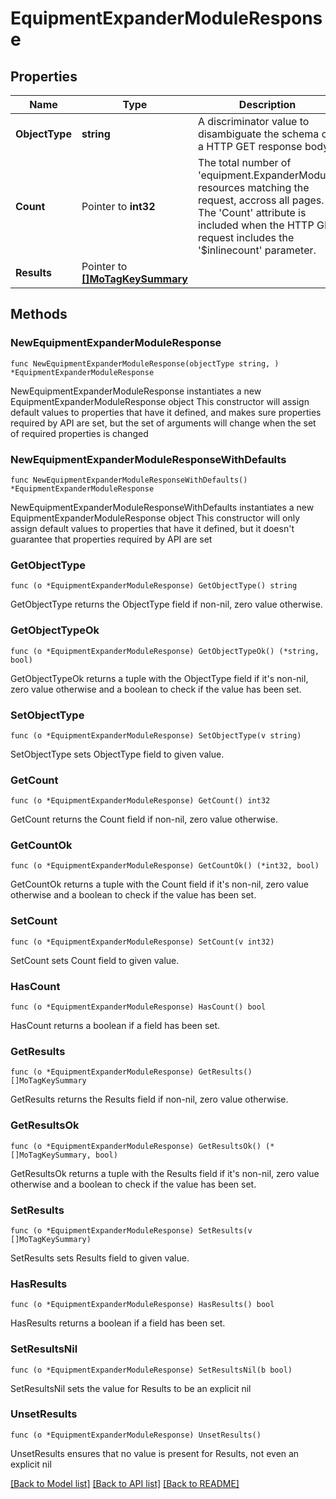 # EquipmentExpanderModuleResponse

## Properties

Name | Type | Description | Notes
------------ | ------------- | ------------- | -------------
**ObjectType** | **string** | A discriminator value to disambiguate the schema of a HTTP GET response body. | 
**Count** | Pointer to **int32** | The total number of &#39;equipment.ExpanderModule&#39; resources matching the request, accross all pages. The &#39;Count&#39; attribute is included when the HTTP GET request includes the &#39;$inlinecount&#39; parameter. | [optional] 
**Results** | Pointer to [**[]MoTagKeySummary**](MoTagKeySummary.md) |  | [optional] 

## Methods

### NewEquipmentExpanderModuleResponse

`func NewEquipmentExpanderModuleResponse(objectType string, ) *EquipmentExpanderModuleResponse`

NewEquipmentExpanderModuleResponse instantiates a new EquipmentExpanderModuleResponse object
This constructor will assign default values to properties that have it defined,
and makes sure properties required by API are set, but the set of arguments
will change when the set of required properties is changed

### NewEquipmentExpanderModuleResponseWithDefaults

`func NewEquipmentExpanderModuleResponseWithDefaults() *EquipmentExpanderModuleResponse`

NewEquipmentExpanderModuleResponseWithDefaults instantiates a new EquipmentExpanderModuleResponse object
This constructor will only assign default values to properties that have it defined,
but it doesn't guarantee that properties required by API are set

### GetObjectType

`func (o *EquipmentExpanderModuleResponse) GetObjectType() string`

GetObjectType returns the ObjectType field if non-nil, zero value otherwise.

### GetObjectTypeOk

`func (o *EquipmentExpanderModuleResponse) GetObjectTypeOk() (*string, bool)`

GetObjectTypeOk returns a tuple with the ObjectType field if it's non-nil, zero value otherwise
and a boolean to check if the value has been set.

### SetObjectType

`func (o *EquipmentExpanderModuleResponse) SetObjectType(v string)`

SetObjectType sets ObjectType field to given value.


### GetCount

`func (o *EquipmentExpanderModuleResponse) GetCount() int32`

GetCount returns the Count field if non-nil, zero value otherwise.

### GetCountOk

`func (o *EquipmentExpanderModuleResponse) GetCountOk() (*int32, bool)`

GetCountOk returns a tuple with the Count field if it's non-nil, zero value otherwise
and a boolean to check if the value has been set.

### SetCount

`func (o *EquipmentExpanderModuleResponse) SetCount(v int32)`

SetCount sets Count field to given value.

### HasCount

`func (o *EquipmentExpanderModuleResponse) HasCount() bool`

HasCount returns a boolean if a field has been set.

### GetResults

`func (o *EquipmentExpanderModuleResponse) GetResults() []MoTagKeySummary`

GetResults returns the Results field if non-nil, zero value otherwise.

### GetResultsOk

`func (o *EquipmentExpanderModuleResponse) GetResultsOk() (*[]MoTagKeySummary, bool)`

GetResultsOk returns a tuple with the Results field if it's non-nil, zero value otherwise
and a boolean to check if the value has been set.

### SetResults

`func (o *EquipmentExpanderModuleResponse) SetResults(v []MoTagKeySummary)`

SetResults sets Results field to given value.

### HasResults

`func (o *EquipmentExpanderModuleResponse) HasResults() bool`

HasResults returns a boolean if a field has been set.

### SetResultsNil

`func (o *EquipmentExpanderModuleResponse) SetResultsNil(b bool)`

 SetResultsNil sets the value for Results to be an explicit nil

### UnsetResults
`func (o *EquipmentExpanderModuleResponse) UnsetResults()`

UnsetResults ensures that no value is present for Results, not even an explicit nil

[[Back to Model list]](../README.md#documentation-for-models) [[Back to API list]](../README.md#documentation-for-api-endpoints) [[Back to README]](../README.md)


